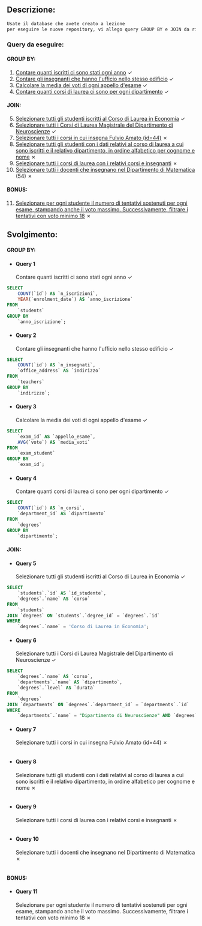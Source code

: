 ## Descrizione:

```txt
Usate il database che avete creato a lezione
per eseguire le nuove repository, vi allego query GROUP BY e JOIN da risolvere..
```

### Query da eseguire:

#### GROUP BY:

1. [Contare quanti iscritti ci sono stati ogni anno](#query-1) &check;
2. [Contare gli insegnanti che hanno l'ufficio nello stesso edificio](#query-2) &check;
3. [Calcolare la media dei voti di ogni appello d'esame](#query-3) &check;
4. [Contare quanti corsi di laurea ci sono per ogni dipartimento](#query-4) &check;

#### JOIN:

5. [Selezionare tutti gli studenti iscritti al Corso di Laurea in Economia](#query-5) &check;
6. [Selezionare tutti i Corsi di Laurea Magistrale del Dipartimento di Neuroscienze](#query-6) &check;
7. [Selezionare tutti i corsi in cui insegna Fulvio Amato (id=44)](#query-7) &cross;
8. [Selezionare tutti gli studenti con i dati relativi al corso di laurea a cui sono iscritti e il relativo dipartimento, in ordine alfabetico per cognome e nome](#query-8) &cross;
9. [Selezionare tutti i corsi di laurea con i relativi corsi e insegnanti](#query-9) &cross;
10. [Selezionare tutti i docenti che insegnano nel Dipartimento di Matematica](#query-10) (54) &cross;

#### BONUS:

11. [Selezionare per ogni studente il numero di tentativi sostenuti per ogni esame, stampando anche il voto massimo. Successivamente, filtrare i tentativi con voto minimo 18](#query-11) &cross;

## Svolgimento:

#### GROUP BY:

- #### Query 1
  Contare quanti iscritti ci sono stati ogni anno &check;

```sql
SELECT
    COUNT(`id`) AS `n_iscrizioni`,
    YEAR(`enrolment_date`) AS `anno_iscrizione`
FROM
    `students`
GROUP BY
    `anno_iscrizione`;
```

- #### Query 2
  Contare gli insegnanti che hanno l'ufficio nello stesso edificio &check;

```sql
SELECT
    COUNT(`id`) AS `n_insegnati`,
    `office_address` AS `indirizzo`
FROM
    `teachers`
GROUP BY
    `indirizzo`;
```

- #### Query 3
  Calcolare la media dei voti di ogni appello d'esame &check;

```sql
SELECT
    `exam_id` AS `appello_esame`,
    AVG(`vote`) AS `media_voti`
FROM
    `exam_student`
GROUP BY
    `exam_id`;
```

- #### Query 4
  Contare quanti corsi di laurea ci sono per ogni dipartimento &check;

```sql
SELECT
    COUNT(`id`) AS `n_corsi`,
    `department_id` AS `dipartimento`
FROM
    `degrees`
GROUP BY
    `dipartimento`;
```

#### JOIN:

- #### Query 5
  Selezionare tutti gli studenti iscritti al Corso di Laurea in Economia &check;

```sql
SELECT
    `students`.`id` AS `id_studente`,
    `degrees`.`name` AS `corso`
FROM
    `students`
JOIN `degrees` ON `students`.`degree_id` = `degrees`.`id`
WHERE
    `degrees`.`name` = 'Corso di Laurea in Economia';
```

- #### Query 6
  Selezionare tutti i Corsi di Laurea Magistrale del Dipartimento di Neuroscienze &check;

```sql
SELECT
    `degrees`.`name` AS `corso`,
    `departments`.`name` AS `dipartimento`,
    `degrees`.`level` AS `durata`
FROM
    `degrees`
JOIN `departments` ON `degrees`.`department_id` = `departments`.`id`
WHERE
    `departments`.`name` = "Dipartimento di Neuroscienze" AND `degrees`.`level` = "magistrale"
```

- #### Query 7
  Selezionare tutti i corsi in cui insegna Fulvio Amato (id=44) &cross;

```sql

```

- #### Query 8
  Selezionare tutti gli studenti con i dati relativi al corso di laurea a cui sono iscritti e il relativo dipartimento, in ordine alfabetico per cognome e nome &cross;

```sql

```

- #### Query 9
  Selezionare tutti i corsi di laurea con i relativi corsi e insegnanti &cross;

```sql

```

- #### Query 10
  Selezionare tutti i docenti che insegnano nel Dipartimento di Matematica &cross;

```sql

```

#### BONUS:

- #### Query 11
  Selezionare per ogni studente il numero di tentativi sostenuti per ogni esame, stampando anche il voto massimo. Successivamente, filtrare i tentativi con voto minimo 18 &cross;

```sql

```
